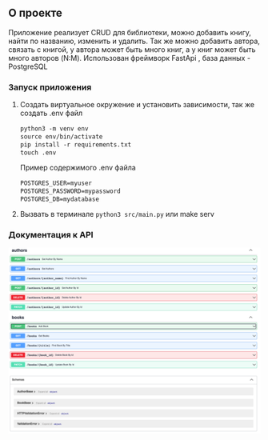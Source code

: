 ## О проекте
Приложение реализует CRUD для библиотеки, можно добавить книгу, найти по названию, изменить и удалить. Так же можно добавить автора, связать с книгой, у автора может быть много книг, а у книг может быть много авторов (N:M). Использован фреймворк FastApi , база данных - PostgreSQL


### Запуск приложения
1. Создать виртуальное окружение и установить зависимости, так же создать .env файл
   ```
   python3 -m venv env
   source env/bin/activate
   pip install -r requirements.txt
   touch .env
   ```
   Пример содержимого .env файла
   ```
   POSTGRES_USER=myuser
   POSTGRES_PASSWORD=mypassword
   POSTGRES_DB=mydatabase
   ```

   
3. Вызвать в терминале `python3 src/main.py` или make serv


### Документация к API
![Документация к проекту](https://github.com/alikud/crud_python/blob/master/library_doc_screen.png)
